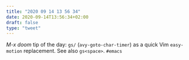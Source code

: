 ```yaml
---
title: "2020 09 14 13 56 34"
date: 2020-09-14T13:56:34+02:00
draft: false
type: "tweet"
---
```

_M-x doom_ tip of the day: `gs/` (`avy-goto-char-timer`) as a quick Vim `easy-motion` replacement. See also `gs<space>`. `#emacs`
